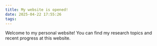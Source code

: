 ```yaml
---
title: My website is opened!
date: 2025-04-22 17:55:26
tags:
---
```

Welcome to my personal website! You can find my research topics and recent progress at this website. 